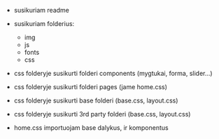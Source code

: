 - susikuriam readme
- susikuriam folderius:
  - img
  - js
  - fonts
  - css
- css folderyje susikurti folderi components (mygtukai, forma, slider...)
- css folderyje susikurti folderi pages (jame home.css)
- css folderyje susikurti base folderi (base.css, layout.css)
- css folderyje susikurti 3rd party folderi (base.css, layout.css)

- home.css importuojam base dalykus, ir komponentus
